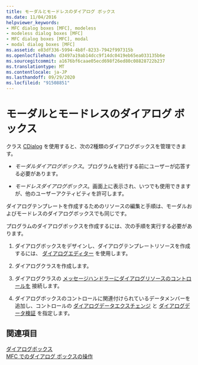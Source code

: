 ```yaml
---
title: モーダルとモードレスのダイアログ ボックス
ms.date: 11/04/2016
helpviewer_keywords:
- MFC dialog boxes [MFC], modeless
- modeless dialog boxes [MFC]
- MFC dialog boxes [MFC], modal
- modal dialog boxes [MFC]
ms.assetid: e83df336-5994-4b8f-8233-7942f997315b
ms.openlocfilehash: d3497a19ab14dcc9f14dc0419eb65ea033135b6e
ms.sourcegitcommit: a1676bf6caae05ecd698f26ed80c08828722b237
ms.translationtype: MT
ms.contentlocale: ja-JP
ms.lasthandoff: 09/29/2020
ms.locfileid: "91508851"
---
```

# <a name="modal-and-modeless-dialog-boxes"></a>モーダルとモードレスのダイアログ ボックス

クラス [CDialog](reference/cdialog-class.md) を使用すると、次の2種類のダイアログボックスを管理できます。

- *モーダルダイアログボックス*。プログラムを続行する前にユーザーが応答する必要があります。

- *モードレスダイアログボックス*。画面上に表示され、いつでも使用できますが、他のユーザーアクティビティを許可します。

ダイアログテンプレートを作成するためのリソースの編集と手順は、モーダルおよびモードレスのダイアログボックスでも同じです。

プログラムのダイアログボックスを作成するには、次の手順を実行する必要があります。

1. ダイアログボックスをデザインし、ダイアログテンプレートリソースを作成するには、 [ダイアログエディター](../windows/dialog-editor.md) を使用します。

1. ダイアログクラスを作成します。

1. ダイアログクラスの [メッセージハンドラーにダイアログリソースのコントロールを](../windows/adding-editing-or-deleting-controls.md) 接続します。

1. ダイアログボックスのコントロールに関連付けられているデータメンバーを追加し、コントロールの [ダイアログデータエクスチェンジ](dialog-data-exchange.md) と [ダイアログデータ検証](dialog-data-validation.md) を指定します。

## <a name="see-also"></a>関連項目

[ダイアログボックス](dialog-boxes.md)<br/>
[MFC でのダイアログ ボックスの操作](life-cycle-of-a-dialog-box.md)
